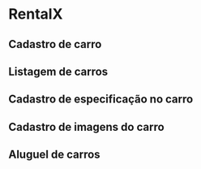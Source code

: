 # RentalX

## Cadastro de carro

## Listagem de carros

## Cadastro de especificação no carro

## Cadastro de imagens do carro

## Aluguel de carros